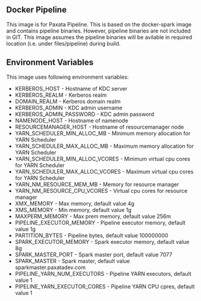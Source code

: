 ## Docker Pipeline
This image is for Paxata Pipeline. This is based on the docker-spark image and contains pipeline binaries. However, pipeline binaries are not included in GIT. This image assumes the pipeline binaries will be avilable in required location (i.e. under files/pipeline) during build.

## Environment Variables
This image uses following environment variables:
* KERBEROS_HOST - Hostname of KDC server
* KERBEROS_REALM - Kerberos realm
* DOMAIN_REALM - Kerberos domain realm
* KERBEROS_ADMIN - KDC admin username
* KERBEROS_ADMIN_PASSWORD - KDC admin password
* NAMENODE_HOST - Hostname of namenode
* RESOURCEMANAGER_HOST - Hostname of resourcemanager node
* YARN_SCHEDULER_MIN_ALLOC_MB - Minimum memory allocation for YARN Scheduler
* YARN_SCHEDULER_MAX_ALLOC_MB - Maximum memory allocation for YARN Scheduler
* YARN_SCHEDULER_MIN_ALLOC_VCORES - Minimum virtual cpu cores for YARN Scheduler
* YARN_SCHEDULER_MAX_ALLOC_VCORES - Maximum virtual cpu cores for YARN Scheduler
* YARN_NM_RESOURCE_MEM_MB - Memory for resource manager
* YARN_NM_RESOURCE_CPU_VCORES - Virtual cpu cores for resource manager
* XMX_MEMORY - Max memory, default value 4g
* XMS_MEMORY - Min memory, default value 1g
* MAXPERM_MEMORY - Max prem memory, default value 256m
* PIPELINE_EXECUTOR_MEMORY - Pipeline executor memory, default value 1g
* PARTITION_BYTES - Pipeline bytes, default value 100000000
* SPARK_EXECUTOR_MEMORY - Spark executor memory, default value 8g
* SPARK_MASTER_PORT - Spark master port, default value 7077
* SPARK_MASTER - Spark master, default value sparkmaster.paxatadev.com
* PIPELINE_YARN_NUM_EXECUTORS - Pipeline YARN executors, default value 1
* PIPELINE_YARN_EXECUTOR_CORES - Pipeline YARN CPU cpres, default value 1